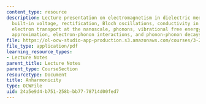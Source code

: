 ```yaml
---
content_type: resource
description: Lecture presentation on electromagnetism in dielectric media, p-n junctions,
  built-in voltage, rectification, Bloch oscillations, conductivity in semiconductors,
  electron transport at the nanoscale, phonons, vibrational free energy, the quasi-harmonic
  approximation, electron-phonon interactions, and phonon-phonon decays.
file: https://ol-ocw-studio-app-production.s3.amazonaws.com/courses/3-23-electrical-optical-and-magnetic-properties-of-materials-fall-2007/24a5e9d4b751258bbb7778714d00fed7_clean15.pdf
file_type: application/pdf
learning_resource_types:
- Lecture Notes
parent_title: Lecture Notes
parent_type: CourseSection
resourcetype: Document
title: Anharmonicity
type: OCWFile
uid: 24a5e9d4-b751-258b-bb77-78714d00fed7
---
```

